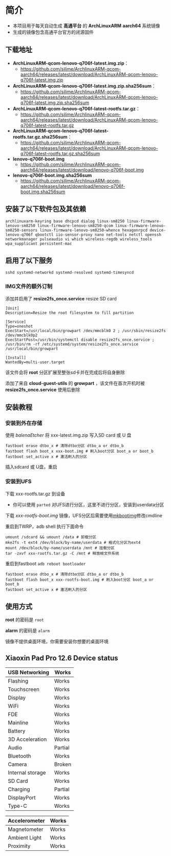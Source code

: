 # 简介
- 本项目用于每天自动生成 **高通平台** 的 **ArchLinuxARM** **aarch64** 系统镜像
- 生成的镜像包含高通平台官方的闭源固件

 ## 下载地址

- **ArchLinuxARM-qcom-lenovo-q706f-latest.img.zip**：
  - https://github.com/silime/ArchlinuxARM-qcom-aarch64/releases/latest/download/ArchLinuxARM-qcom-lenovo-q706f-latest.img.zip
- **ArchLinuxARM-qcom-lenovo-q706f-latest.img.zip.sha256sum**：
  - https://github.com/silime/ArchlinuxARM-qcom-aarch64/releases/latest/download/ArchLinuxARM-qcom-lenovo-q706f-latest.img.zip.sha256sum
- **ArchLinuxARM-qcom-lenovo-q706f-latest-rootfs.tar.gz**：
  - https://github.com/silime/ArchlinuxARM-qcom-aarch64/releases/latest/download/ArchLinuxARM-qcom-lenovo-q706f-latest-rootfs.tar.gz
- **ArchLinuxARM-qcom-lenovo-q706f-latest-rootfs.tar.gz.sha256sum**：
  - https://github.com/silime/ArchlinuxARM-qcom-aarch64/releases/latest/download/ArchLinuxARM-qcom-lenovo-q706f-latest-rootfs.tar.gz.sha256sum
- **lenovo-q706f-boot.img**
  - https://github.com/silime/ArchlinuxARM-qcom-aarch64/releases/latest/download/lenovo-q706f-boot.img
- **lenovo-q706f-boot.img.sha256sum**
  - https://github.com/silime/ArchlinuxARM-qcom-aarch64/releases/latest/download/lenovo-q706f-boot.img.sha256sum

 ## 安装了以下软件包及其依赖

  ```
  archlinuxarm-keyring base dhcpcd dialog linux-sm8250 linux-firmware-lenovo-sm8250 linux-firmware-lenovo-sm8250-qcom linux-firmware-lenovo-sm8250-sensors linux-firmware-lenovo-sm8250-whence hexagonrpcd device-lenovo-q706f qbootctl iio-sensor-proxy nano net-tools netctl openssh networkmanager pulseaudio vi which wireless-regdb wireless_tools wpa_supplicant persistent-mac
  ```
  

 ## 启用了以下服务

  ```
  sshd systemd-networkd systemd-resolved systemd-timesyncd
  ```

  ### IMG文件的额外订制
  
  添加并启用了 **resize2fs_once.service** resize SD card
  
  ```
  [Unit]
  Description=Resize the root filesystem to fill partition

  [Service]
  Type=oneshot
  ExecStart=/usr/local/bin/growpart /dev/mmcblk0 2 ; /usr/sbin/resize2fs /dev/mmcblk0p2
  ExecStartPost=/usr/bin/systemctl disable resize2fs_once.service ; /usr/bin/rm -rf /etc/systemd/system/resize2fs_once.service /usr/local/bin/growpart

  [Install]
  WantedBy=multi-user.target
  ```
  
  该文件会将 **root** 分区扩展至整张sd卡并在完成后将自身删除
  
  添加了来自 **cloud-guest-utils** 的 **growpart** ，该文件在首次开机时被 **resize2fs_once.service** 使用后删除
  
  ## 安装教程
  
  ### 安装到外在存储
  
  使用 *balenaEtcher* 将 xxx-latest.img.zip 写入SD card 或 U 盘
  ```
  fastboot erase dtbo_x # 清除dtbo分区 dtbo_a or dtbo_b
  fastboot flash boot_x xxx-boot.img # 刷入boot分区 boot_a or boot_b
  fastboot set_active x # 激活刷入的分区
  ```
  插入sdcard 或 U盘，重启
  
  ### 安装到UFS
  下载 xxx-rootfs.tar.gz 到设备
  
  - 你可以使用 `parted` 对UFS进行分区，这里不进行分区，安装到userdata分区
  
  下载 *xxx-rootfs-boot.img* 镜像，UFS分区后需要使用[mkbootimg](https://android.googlesource.com/platform/system/tools/mkbootimg)修改cmdline
   
  重启到TWRP，adb shell 执行下面命令
  
  ```
  umount /sdcard && umount /data # 卸载分区
  mke2fs -t ext4 /dev/block/by-name/userdata # 格式化分区为ext4
  mount /dev/block/by-name/userdata /mnt # 挂载分区
  tar -zxvf xxx-rootfs.tar.gz -C /mnt # 释放根文件系统
  ```
  重启到fastboot `adb reboot bootloader`

  ```
  fastboot erase dtbo_x # 清除dtbo分区 dtbo_a or dtbo_b
  fastboot flash boot_x xxx-rootfs-boot.img # 刷入boot分区 boot_a or boot_b
  fastboot set_active x # 激活刷入的分区
  ```
 
  ## 使用方式

  **root** 的密码是 ```root```
  
  **alarm** 的密码是 ```alarm```
  
  镜像不提供桌面环境，你需要安装你想要的桌面环境

  ## Xiaoxin Pad Pro 12.6 Device status

| USB Networking   | Works   |
| :--------------- | ------- |
| Flashing         | Works   |
| Touchscreen      | Works   |
| Display          | Works   |
| WiFi             | Works   |
| FDE              | Works   |
| Mainline         | Works   |
| Battery          | Works   |
| 3D Acceleration  | Works   |
| Audio            | Partial |
| Bluetooth        | Works   |
| Camera           | Broken  |
| Internal storage | Works   |
| SD Card          | Works   |
| Charging         | Partial |
| DisplayPort      | Works   |
| Type-C           | Works   |


| Accelerometer | Works |
| :------------ | ----- |
| Magnetometer  | Works |
| Ambient Light | Works |
| Proximity     | Works |
